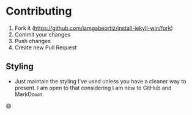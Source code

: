 # Contributing

1. Fork it (https://github.com/iamgabeortiz/install-jekyll-win/fork)
2. Commit your changes
3. Push changes
4. Create new Pull Request

## Styling

- Just maintain the styling I've used unless you have a cleaner way to present.  I am open to that considering I am new to GitHub and MarkDown.

:smile:

